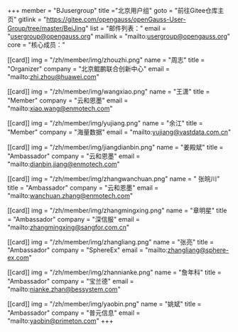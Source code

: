 +++
member = "BJusergroup"
title ="北京用户组"
goto = "前往Gitee仓库主页"
gitlink = "https://gitee.com/opengauss/openGauss-User-Group/tree/master/BeiJing"
list = "邮件列表："
email = "usergroup@opengauss.org"
maillink = "mailto:usergroup@opengauss.org"
core = "核心成员："


[[card]]
img = "/zh/member/img/zhouzhi.png"
name = "周志"
title = "Organizer"
company = "北京鲲鹏联合创新中心"
email = "mailto:zhi.zhou@huawei.com"

[[card]]
img = "/zh/member/img/wangxiao.png"
name = "王潇"
title = "Member"
company = "云和恩墨"
email = "mailto:xiao.wang@enmotech.com"

[[card]]
img = "/zh/member/img/yujiang.png"
name = "余江"
title = "Member"
company = "海量数据"
email = "mailto:yujiang@vastdata.com.cn"


[[card]]
img = "/zh/member/img/jiangdianbin.png"
name = "姜殿斌"
title = "Ambassador"
company = "云和恩墨"
email = "mailto:dianbin.jiang@enmotech.com"

[[card]]
img = "/zh/member/img/zhangwanchuan.png"
name = " 张皖川"
title = "Ambassador"
company = "云和恩墨"
email = "mailto:wanchuan.zhang@enmotech.com"

[[card]]
img = "/zh/member/img/zhangmingxing.png"
name = "章明星"
title = "Ambassador"
company = "深信服"
email = "mailto:zhangmingxing@sangfor.com.cn"

[[card]]
img = "/zh/member/img/zhangliang.png"
name = "张亮"
title = "Ambassador"
company = "SphereEx"
email = "mailto:zhangliang@sphere-ex.com"


[[card]]
img = "/zh/member/img/zhannianke.png"
name = "詹年科"
title = "Ambassador"
company = "宝兰德"
email = "mailto:nianke.zhan@bessystem.com"

[[card]]
img = "/zh/member/img/yaobin.png"
name = "姚斌"
title = "Ambassador"
company = "普元信息"
email = "mailto:yaobin@primeton.com"
+++